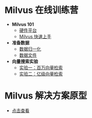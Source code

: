 # Milvus 在线训练营
- **Milvus 101**
  * [硬件平台](milvus101/hardware_platform.md)
  * [Milvus 快速上手](#milvus-----)
- **准备数据**
  * [数据归一化](data_preparation/data_normalization.md)
  * [数据文件](data_preparation/data_file_consideration.md)
- **向量搜索实验**
  * [实验一：百万向量检索](#----------)
  * [实验二：亿级向量检索](#----------)



# Milvus 解决方案原型

- [点击查看](solutions/README.md)
